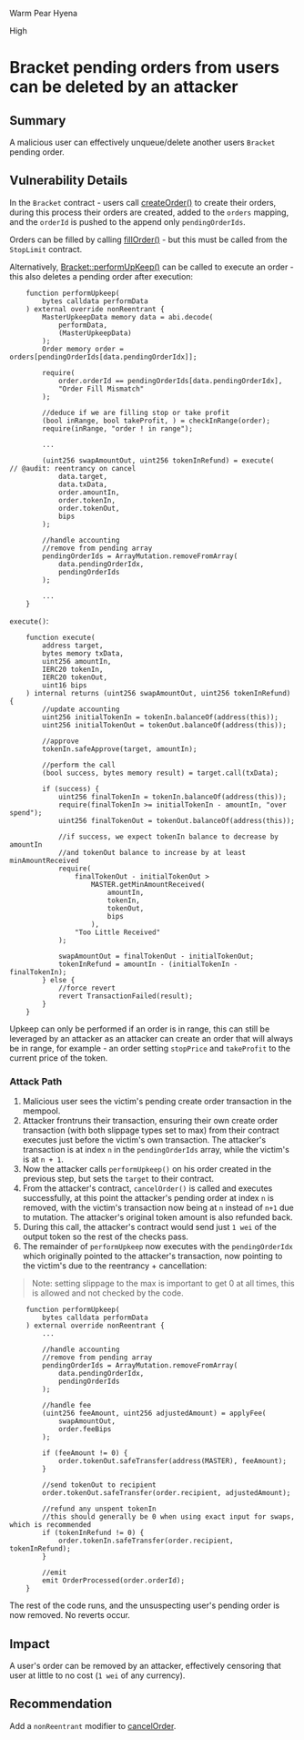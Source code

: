 Warm Pear Hyena

High

# Bracket pending orders from users can be deleted by an attacker

## Summary
A malicious user can effectively unqueue/delete another users `Bracket` pending order.

## Vulnerability Details
In the `Bracket` contract - users call [createOrder()](https://github.com/sherlock-audit/2024-11-oku/blob/ee3f781a73d65e33fb452c9a44eb1337c5cfdbd6/oku-custom-order-types/contracts/automatedTrigger/Bracket.sol#L184-L213) to create their orders, during this process their orders are created, added to the `orders` mapping, and the `orderId` is pushed to the append only `pendingOrderIds`.

Orders can be filled by calling [fillOrder()](https://github.com/sherlock-audit/2024-11-oku/blob/ee3f781a73d65e33fb452c9a44eb1337c5cfdbd6/oku-custom-order-types/contracts/automatedTrigger/Bracket.sol#L147-L181) - but this must be called from the `StopLimit` contract. 

Alternatively, [Bracket::performUpKeep()](https://github.com/sherlock-audit/2024-11-oku/blob/ee3f781a73d65e33fb452c9a44eb1337c5cfdbd6/oku-custom-order-types/contracts/automatedTrigger/Bracket.sol#L85-L145) can be called to execute an order - this also deletes a pending order after execution:

```solidity
    function performUpkeep(
        bytes calldata performData
    ) external override nonReentrant {
        MasterUpkeepData memory data = abi.decode(
            performData,
            (MasterUpkeepData)
        );
        Order memory order = orders[pendingOrderIds[data.pendingOrderIdx]];

        require(
            order.orderId == pendingOrderIds[data.pendingOrderIdx],
            "Order Fill Mismatch"
        );

        //deduce if we are filling stop or take profit
        (bool inRange, bool takeProfit, ) = checkInRange(order);
        require(inRange, "order ! in range");

        ...

        (uint256 swapAmountOut, uint256 tokenInRefund) = execute(                           // @audit: reentrancy on cancel
            data.target,
            data.txData,
            order.amountIn,
            order.tokenIn,
            order.tokenOut,
            bips
        );

        //handle accounting
        //remove from pending array
        pendingOrderIds = ArrayMutation.removeFromArray(
            data.pendingOrderIdx,
            pendingOrderIds
        );

        ...
    }
```

`execute()`:

```solidity
    function execute(
        address target,
        bytes memory txData,
        uint256 amountIn,
        IERC20 tokenIn,
        IERC20 tokenOut,
        uint16 bips
    ) internal returns (uint256 swapAmountOut, uint256 tokenInRefund) {
        //update accounting
        uint256 initialTokenIn = tokenIn.balanceOf(address(this));
        uint256 initialTokenOut = tokenOut.balanceOf(address(this));

        //approve
        tokenIn.safeApprove(target, amountIn);

        //perform the call
        (bool success, bytes memory result) = target.call(txData);

        if (success) {
            uint256 finalTokenIn = tokenIn.balanceOf(address(this));
            require(finalTokenIn >= initialTokenIn - amountIn, "over spend");
            uint256 finalTokenOut = tokenOut.balanceOf(address(this));

            //if success, we expect tokenIn balance to decrease by amountIn
            //and tokenOut balance to increase by at least minAmountReceived
            require(
                finalTokenOut - initialTokenOut >
                    MASTER.getMinAmountReceived(
                        amountIn,
                        tokenIn,
                        tokenOut,
                        bips
                    ),
                "Too Little Received"
            );

            swapAmountOut = finalTokenOut - initialTokenOut;
            tokenInRefund = amountIn - (initialTokenIn - finalTokenIn);
        } else {
            //force revert
            revert TransactionFailed(result);
        }
    }
```

Upkeep can only be performed if an order is in range, this can still be leveraged by an attacker as an attacker can create an order that will always be in range, for example - an order setting `stopPrice` and `takeProfit` to the current price of the token.

### Attack Path
1. Malicious user sees the victim's pending create order transaction in the mempool.
2. Attacker frontruns their transaction, ensuring their own create order transaction (with both slippage types set to max) from their contract executes just before the victim's own transaction. The attacker's transaction is at index `n` in the `pendingOrderIds` array, while the victim's is at `n + 1`.
3. Now the attacker calls `performUpkeep()` on his order created in the previous step, but sets the `target` to their contract.
4. From the attacker's contract, `cancelOrder()` is called and executes successfully, at this point the attacker's pending order at index `n` is removed, with the victim's transaction now being at `n` instead of `n+1` due to mutation. The attacker's original token amount is also refunded back.
5. During this call, the attacker's contract would send just `1 wei` of the output token so the rest of the checks pass.
6. The remainder of `performUpkeep` now executes with the `pendingOrderIdx` which originally pointed to the attacker's transaction, now pointing to the victim's due to the reentrancy + cancellation:

> Note: setting slippage to the max is important to get 0 at all times, this is allowed and not checked by the code.

```solidity
    function performUpkeep(
        bytes calldata performData
    ) external override nonReentrant {
        ...

        //handle accounting
        //remove from pending array
        pendingOrderIds = ArrayMutation.removeFromArray(
            data.pendingOrderIdx,
            pendingOrderIds
        );

        //handle fee
        (uint256 feeAmount, uint256 adjustedAmount) = applyFee(
            swapAmountOut,
            order.feeBips
        );

        if (feeAmount != 0) {
            order.tokenOut.safeTransfer(address(MASTER), feeAmount);
        }

        //send tokenOut to recipient
        order.tokenOut.safeTransfer(order.recipient, adjustedAmount);

        //refund any unspent tokenIn
        //this should generally be 0 when using exact input for swaps, which is recommended
        if (tokenInRefund != 0) {
            order.tokenIn.safeTransfer(order.recipient, tokenInRefund);
        }

        //emit
        emit OrderProcessed(order.orderId);
    }
```

The rest of the code runs, and the unsuspecting user's pending order is now removed. No reverts occur.

## Impact
A user's order can be removed by an attacker, effectively censoring that user at little to no cost (`1 wei` of any currency).

## Recommendation
Add a `nonReentrant` modifier to [cancelOrder](https://github.com/sherlock-audit/2024-11-oku/blob/ee3f781a73d65e33fb452c9a44eb1337c5cfdbd6/oku-custom-order-types/contracts/automatedTrigger/Bracket.sol#L309-L313).
